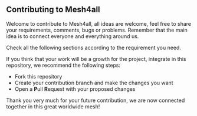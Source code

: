 ## Contributing to Mesh4all

Welcome to contribute to Mesh4all, all ideas are welcome, feel free to share your requirements, comments, bugs or problems. Remember that the main idea is to connect everyone and everything around us.

Check all the following sections according to the requirement you need.

If you think that your work will be a growth for the project, integrate in this repository, we recommend the following steps:

- Fork this repository
- Create your contribution branch and make the changes you want
- Open a **P**ull **R**equest with your proposed changes

Thank you very much for your future contribution, we are now connected together in this great worldwide mesh!
